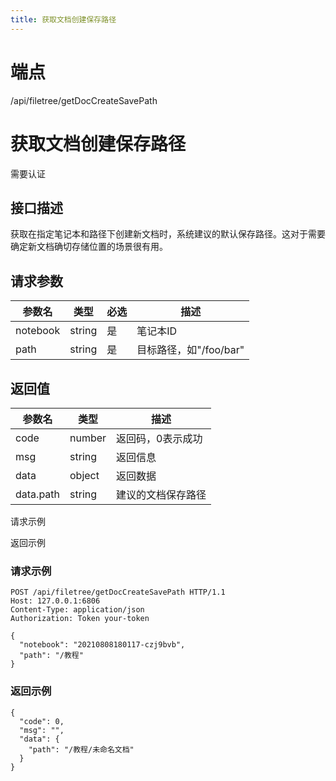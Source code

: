 ```yaml
---
title: 获取文档创建保存路径
---
```

# 端点

/api/filetree/getDocCreateSavePath

# 获取文档创建保存路径

需要认证

## 接口描述

获取在指定笔记本和路径下创建新文档时，系统建议的默认保存路径。这对于需要确定新文档确切存储位置的场景很有用。

## 请求参数

| 参数名 | 类型 | 必选 | 描述 |
| --- | --- | --- | --- |
| notebook | string | 是 | 笔记本ID |
| path | string | 是 | 目标路径，如"/foo/bar" |

## 返回值

| 参数名 | 类型 | 描述 |
| --- | --- | --- |
| code | number | 返回码，0表示成功 |
| msg | string | 返回信息 |
| data | object | 返回数据 |
| data.path | string | 建议的文档保存路径 |

请求示例

返回示例

### 请求示例

```
POST /api/filetree/getDocCreateSavePath HTTP/1.1
Host: 127.0.0.1:6806
Content-Type: application/json
Authorization: Token your-token

{
  "notebook": "20210808180117-czj9bvb",
  "path": "/教程"
}
```

### 返回示例

```
{
  "code": 0,
  "msg": "",
  "data": {
    "path": "/教程/未命名文档"
  }
}
```

